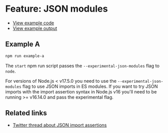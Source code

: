 # Feature: JSON modules

- [View example code](./example.mjs)
- [View example output](./example-output.txt)

## Example A

```bash
npm run example-a
```

The `start` npm run script passes the `--experimental-json-modules` flag to
`node`.

For versions of Node.js < v17.5.0 you need to use the
`--experimental-json-modules` flag to use JSON imports in ES modules.
If you want to try JSON imports with the import assertion syntax in
Node.js v16 you'll need to be running >= v16.14.0 and pass the
experimental flag.

## Related links

- [Twitter thread about JSON import assertions](https://twitter.com/simonplend/status/1485963681645142019)

<!-- TODO: Add screenshot of tweet -->

<!-- TODO: Add link to blog post -->
